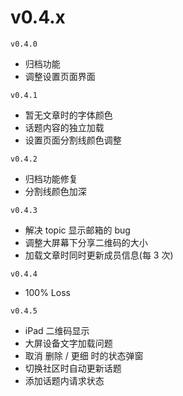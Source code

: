 # v0.4.x

`v0.4.0`
+ 归档功能
+ 调整设置页面界面

`v0.4.1`
+ 暂无文章时的字体颜色
+ 话题内容的独立加载
+ 设置页面分割线颜色调整

`v0.4.2`
+ 归档功能修复
+ 分割线颜色加深


`v0.4.3`
+ 解决 topic 显示邮箱的 bug
+ 调整大屏幕下分享二维码的大小
+ 加载文章时同时更新成员信息(每 3 次)

`v0.4.4`
+ 100% Loss

`v0.4.5`
+ iPad 二维码显示
+ 大屏设备文字加载问题
+ 取消 删除 / 更细 时的状态弹窗
+ 切换社区时自动更新话题
+ 添加话题内请求状态
